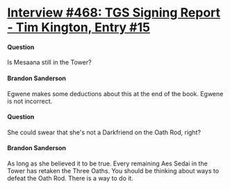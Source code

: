 # [Interview #468: TGS Signing Report - Tim Kington, Entry #15](https://www.theoryland.com/intvmain.php?i=468#15)

#### Question

Is Mesaana still in the Tower?

#### Brandon Sanderson

Egwene makes some deductions about this at the end of the book. Egwene is not incorrect.

#### Question

She could swear that she's not a Darkfriend on the Oath Rod, right?

#### Brandon Sanderson

As long as she believed it to be true. Every remaining Aes Sedai in the Tower has retaken the Three Oaths. You should be thinking about ways to defeat the Oath Rod. There is a way to do it.

